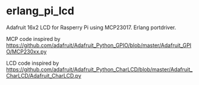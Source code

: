 # erlang_pi_lcd

Adafruit 16x2 LCD for Rasperry Pi using MCP23017. Erlang portdriver.

MCP code inspired by https://github.com/adafruit/Adafruit_Python_GPIO/blob/master/Adafruit_GPIO/MCP230xx.py

LCD code inspired by https://github.com/adafruit/Adafruit_Python_CharLCD/blob/master/Adafruit_CharLCD/Adafruit_CharLCD.py
